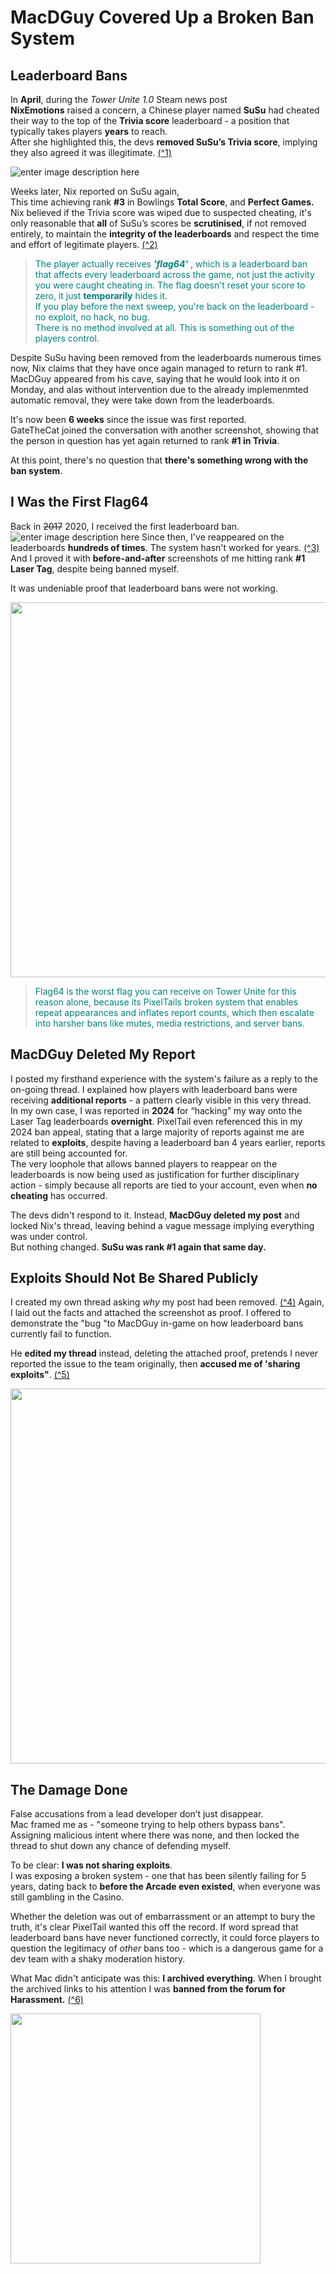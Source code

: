 # MacDGuy Covered Up a Broken Ban System
## Leaderboard Bans
In **April**, during the _Tower Unite 1.0_ Steam news post<br>
**NixEmotions** raised a concern, a Chinese player named **SuSu** had cheated  their way to the top of the **Trivia score** leaderboard - a position that typically takes players **years** to reach. <br>
After she highlighted this, the devs **removed SuSu’s Trivia score**, implying they also agreed it was illegitimate.  [(^1)](https://steamcommunity.com/app/394690/eventcomments/604153951183464508?snr=1_2108_9__2107&ctp=8#c604153951183496049) 

![enter image description here](https://i.imgur.com/HSEbxPo.png)

Weeks later, Nix reported on SuSu again,<br>
This time achieving rank **#3** in Bowlings **Total Score**, and **Perfect Games.**
Nix believed if the Trivia score was wiped due to suspected cheating, it's only reasonable that **all** of SuSu’s scores be **scrutinised**, if not removed entirely, to maintain the **integrity of the leaderboards** and respect the time and effort of legitimate players.  [(^2)](https://forums.pixeltailgames.com/t/1-0-0-0-suspicious-possibly-cheated-high-scores-by-a-specific-player-on-leaderboards-still-present-on-other-leaderboards/53241)

><span style="color:teal"> The player actually receives ***'flag64'*** , which is a leaderboard ban that affects every leaderboard across the game, not just the activity you were caught cheating in. The flag doesn't reset your score to zero, it just **temporarily** hides it.</br>
>If you play before the next sweep, you're back on the leaderboard - no exploit, no hack, no bug.</br>
>There is no method involved at all. This is something out of the players control. </span>

Despite SuSu having been removed from the leaderboards numerous times now, Nix claims that they have once again managed to return to rank #1.<br>
MacDGuy appeared from his cave, saying that he would look into it on Monday, and alas without intervention due to the already implemenmted automatic removal, they were take down from the leaderboards.

It's now been **6 weeks** since the issue was first reported.<br>
GateTheCat joined the conversation with another screenshot, showing that the person in question has yet again returned to rank **#1 in Trivia**.

At this point, there's no question that **there's something wrong with the ban system**.

## I Was the First Flag64
Back in ~~2017~~ 2020, I received the first leaderboard ban.<br>
![enter image description here](https://i.imgur.com/HjWxVLL.png)
Since then, I've reappeared on the leaderboards **hundreds of times**. The system hasn't worked for years. [(^3)](https://web.archive.org/web/20250601003906/https://forums.pixeltailgames.com/t/1-0-0-0-suspicious-possibly-cheated-high-scores-by-a-specific-player-on-leaderboards-still-present-on-other-leaderboards/53241) And I proved it with **before-and-after** screenshots of me hitting rank **#1 Laser Tag**, despite being banned myself.

It was undeniable proof that leaderboard bans were not working.
<div style="text-align:center;">
  <img src="https://i.imgur.com/73nTHSv.png" width="600"/>
</div>

><span style="color:teal"> Flag64 is the worst flag you can receive on Tower Unite for this reason alone, because its PixelTails broken system that enables repeat appearances and inflates report counts, which then escalate into harsher bans like mutes, media restrictions, and server bans. </span>


## MacDGuy Deleted My Report
I posted my firsthand experience with the system's failure as a reply to the on-going thread. I explained how players with leaderboard bans were receiving **additional reports** - a pattern clearly visible in this very thread.  <br>
In my own case, I was reported in **2024** for “hacking” my way onto the Laser Tag leaderboards **overnight**. PixelTail even referenced this in my 2024 ban appeal, stating that a large majority of reports against me are related to **exploits**, despite having a leaderboard ban 4 years earlier, reports are still  being accounted for.<br>
The very loophole that allows banned players to reappear on the leaderboards is now being used as justification for further disciplinary action - simply because all reports are tied to your account, even when **no cheating** has occurred.

The devs didn't respond to it. Instead, **MacDGuy deleted my post** and locked Nix's thread, leaving behind a vague message implying everything was under control.<br>
But nothing changed. **SuSu was rank #1 again that same day.**

## Exploits Should Not Be Shared Publicly
I created my own thread asking *why* my post had been removed. [(^4)](https://web.archive.org/web/20250601074659/https://forums.pixeltailgames.com/t/moderation-impacting-mental-wellbeing/53401)
Again, I laid out the facts and attached the screenshot as proof.  I offered to demonstrate the "bug "to MacDGuy in-game on how leaderboard bans currently fail to function.

He **edited my thread** instead, deleting the attached proof, pretends I never reported the issue to the team originally, then **accused me of 'sharing exploits"**. [(^5)](https://web.archive.org/web/20250601092822/https://forums.pixeltailgames.com/t/moderation-impacting-mental-wellbeing/53401)
<div style="text-align:center;">
  <img src="https://i.imgur.com/fH6Ui7w.png" width="600"/>
</div>



## The Damage Done
False accusations from a lead developer don’t just disappear.<br>
Mac framed me as - "someone trying to help others bypass bans". Assigning malicious intent where there was none, and then locked the thread to shut down any chance of defending myself.

To be clear: **I was not sharing exploits**.<br>
I was exposing a broken system - one that has been silently failing for 5 years, dating back to **before the Arcade even existed**, when everyone was still gambling in the Casino.

Whether the deletion was out of embarrassment or an attempt to bury the truth, it's clear PixelTail wanted this off the record. If word spread that leaderboard bans have never functioned correctly, it could force players to question the legitimacy of *other* bans too - which is a dangerous game for a dev team with a shaky moderation history.

What Mac didn't anticipate was this: **I archived everything**.
When I brought the archived links to his attention I was **banned from the forum for Harassment.** [(^6)](https://web.archive.org/web/20250601115047/https://forums.pixeltailgames.com/t/regarding-forum-moderation-leaderboard-ban-report/53402)

  <img src="https://i.imgur.com/cPNa1hw.png" width="400"/>
